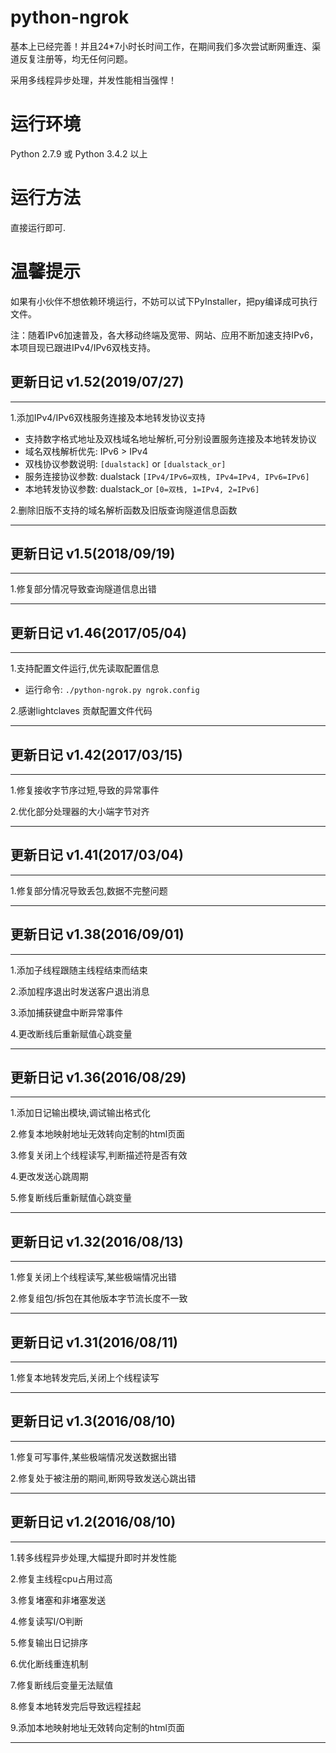 # python-ngrok
基本上已经完善！并且24*7小时长时间工作，在期间我们多次尝试断网重连、渠道反复注册等，均无任何问题。

采用多线程异步处理，并发性能相当强悍！

# 运行环境
Python 2.7.9 或 Python 3.4.2 以上

# 运行方法
直接运行即可.

# 温馨提示
如果有小伙伴不想依赖环境运行，不妨可以试下PyInstaller，把py编译成可执行文件。

注：随着IPv6加速普及，各大移动终端及宽带、网站、应用不断加速支持IPv6，本项目现已跟进IPv4/IPv6双栈支持。

## 更新日记 v1.52(2019/07/27)

***

1.添加IPv4/IPv6双栈服务连接及本地转发协议支持
- 支持数字格式地址及双栈域名地址解析,可分别设置服务连接及本地转发协议
- 域名双栈解析优先: IPv6 > IPv4
- 双栈协议参数说明: `[dualstack]` or `[dualstack_or]`
- 服务连接协议参数: dualstack `[IPv4/IPv6=双栈, IPv4=IPv4, IPv6=IPv6]`
- 本地转发协议参数: dualstack_or `[0=双栈, 1=IPv4, 2=IPv6]`

2.删除旧版不支持的域名解析函数及旧版查询隧道信息函数

***

## 更新日记 v1.5(2018/09/19)

***

1.修复部分情况导致查询隧道信息出错

***

## 更新日记 v1.46(2017/05/04)

***

1.支持配置文件运行,优先读取配置信息
- 运行命令: `./python-ngrok.py ngrok.config`

2.感谢lightclaves 贡献配置文件代码

***

## 更新日记 v1.42(2017/03/15)

***

1.修复接收字节序过短,导致的异常事件

2.优化部分处理器的大小端字节对齐

***

## 更新日记 v1.41(2017/03/04)

***

1.修复部分情况导致丢包,数据不完整问题

***

## 更新日记 v1.38(2016/09/01)

***

1.添加子线程跟随主线程结束而结束

2.添加程序退出时发送客户退出消息

3.添加捕获键盘中断异常事件

4.更改断线后重新赋值心跳变量

***

## 更新日记 v1.36(2016/08/29)

***

1.添加日记输出模块,调试输出格式化

2.修复本地映射地址无效转向定制的html页面

3.修复关闭上个线程读写,判断描述符是否有效

4.更改发送心跳周期

5.修复断线后重新赋值心跳变量

***

## 更新日记 v1.32(2016/08/13)

***

1.修复关闭上个线程读写,某些极端情况出错

2.修复组包/拆包在其他版本字节流长度不一致

***

## 更新日记 v1.31(2016/08/11)

***

1.修复本地转发完后,关闭上个线程读写

***

## 更新日记 v1.3(2016/08/10)

***

1.修复可写事件,某些极端情况发送数据出错

2.修复处于被注册的期间,断网导致发送心跳出错

***

## 更新日记 v1.2(2016/08/10)

***

1.转多线程异步处理,大幅提升即时并发性能

2.修复主线程cpu占用过高

3.修复堵塞和非堵塞发送

4.修复读写I/O判断

5.修复输出日记排序

6.优化断线重连机制

7.修复断线后变量无法赋值

8.修复本地转发完后导致远程挂起

9.添加本地映射地址无效转向定制的html页面

***
